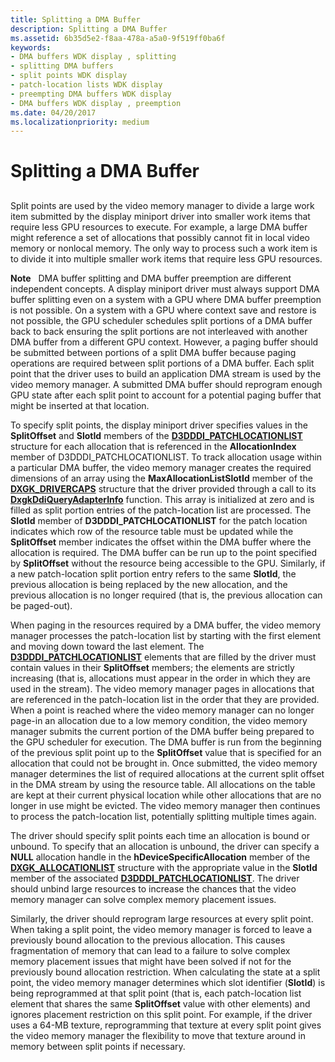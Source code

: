 ```yaml
---
title: Splitting a DMA Buffer
description: Splitting a DMA Buffer
ms.assetid: 6b35d5e2-f8aa-478a-a5a0-9f519ff0ba6f
keywords:
- DMA buffers WDK display , splitting
- splitting DMA buffers
- split points WDK display
- patch-location lists WDK display
- preempting DMA buffers WDK display
- DMA buffers WDK display , preemption
ms.date: 04/20/2017
ms.localizationpriority: medium
---
```


# Splitting a DMA Buffer


## <span id="ddk_splitting_a_dma_buffer_gg"></span><span id="DDK_SPLITTING_A_DMA_BUFFER_GG"></span>


Split points are used by the video memory manager to divide a large work item submitted by the display miniport driver into smaller work items that require less GPU resources to execute. For example, a large DMA buffer might reference a set of allocations that possibly cannot fit in local video memory or nonlocal memory. The only way to process such a work item is to divide it into multiple smaller work items that require less GPU resources.

**Note**   DMA buffer splitting and DMA buffer preemption are different independent concepts. A display miniport driver must always support DMA buffer splitting even on a system with a GPU where DMA buffer preemption is not possible. On a system with a GPU where context save and restore is not possible, the GPU scheduler schedules split portions of a DMA buffer back to back ensuring the split portions are not interleaved with another DMA buffer from a different GPU context. However, a paging buffer should be submitted between portions of a split DMA buffer because paging operations are required between split portions of a DMA buffer.
Each split point that the driver uses to build an application DMA stream is used by the video memory manager. A submitted DMA buffer should reprogram enough GPU state after each split point to account for a potential paging buffer that might be inserted at that location.

 

To specify split points, the display miniport driver specifies values in the **SplitOffset** and **SlotId** members of the [**D3DDDI\_PATCHLOCATIONLIST**](https://msdn.microsoft.com/library/windows/hardware/ff544630) structure for each allocation that is referenced in the **AllocationIndex** member of D3DDDI\_PATCHLOCATIONLIST. To track allocation usage within a particular DMA buffer, the video memory manager creates the required dimensions of an array using the **MaxAllocationListSlotId** member of the [**DXGK\_DRIVERCAPS**](https://msdn.microsoft.com/library/windows/hardware/ff561062) structure that the driver provided through a call to its [**DxgkDdiQueryAdapterInfo**](https://msdn.microsoft.com/library/windows/hardware/ff559746) function. This array is initialized at zero and is filled as split portion entries of the patch-location list are processed. The **SlotId** member of **D3DDDI\_PATCHLOCATIONLIST** for the patch location indicates which row of the resource table must be updated while the **SplitOffset** member indicates the offset within the DMA buffer where the allocation is required. The DMA buffer can be run up to the point specified by **SplitOffset** without the resource being accessible to the GPU. Similarly, if a new patch-location split portion entry refers to the same **SlotId**, the previous allocation is being replaced by the new allocation, and the previous allocation is no longer required (that is, the previous allocation can be paged-out).

When paging in the resources required by a DMA buffer, the video memory manager processes the patch-location list by starting with the first element and moving down toward the last element. The [**D3DDDI\_PATCHLOCATIONLIST**](https://msdn.microsoft.com/library/windows/hardware/ff544630) elements that are filled by the driver must contain values in their **SplitOffset** members; the elements are strictly increasing (that is, allocations must appear in the order in which they are used in the stream). The video memory manager pages in allocations that are referenced in the patch-location list in the order that they are provided. When a point is reached where the video memory manager can no longer page-in an allocation due to a low memory condition, the video memory manager submits the current portion of the DMA buffer being prepared to the GPU scheduler for execution. The DMA buffer is run from the beginning of the previous split point up to the **SplitOffset** value that is specified for an allocation that could not be brought in. Once submitted, the video memory manager determines the list of required allocations at the current split offset in the DMA stream by using the resource table. All allocations on the table are kept at their current physical location while other allocations that are no longer in use might be evicted. The video memory manager then continues to process the patch-location list, potentially splitting multiple times again.

The driver should specify split points each time an allocation is bound or unbound. To specify that an allocation is unbound, the driver can specify a **NULL** allocation handle in the **hDeviceSpecificAllocation** member of the [**DXGK\_ALLOCATIONLIST**](https://msdn.microsoft.com/library/windows/hardware/ff560975) structure with the appropriate value in the **SlotId** member of the associated [**D3DDDI\_PATCHLOCATIONLIST**](https://msdn.microsoft.com/library/windows/hardware/ff544630). The driver should unbind large resources to increase the chances that the video memory manager can solve complex memory placement issues.

Similarly, the driver should reprogram large resources at every split point. When taking a split point, the video memory manager is forced to leave a previously bound allocation to the previous allocation. This causes fragmentation of memory that can lead to a failure to solve complex memory placement issues that might have been solved if not for the previously bound allocation restriction. When calculating the state at a split point, the video memory manager determines which slot identifier (**SlotId**) is being reprogrammed at that split point (that is, each patch-location list element that shares the same **SplitOffset** value with other elements) and ignores placement restriction on this split point. For example, if the driver uses a 64-MB texture, reprogramming that texture at every split point gives the video memory manager the flexibility to move that texture around in memory between split points if necessary.

 

 





